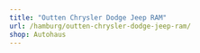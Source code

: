 ```yaml
---
title: "Outten Chrysler Dodge Jeep RAM"
url: /hamburg/outten-chrysler-dodge-jeep-ram/
shop: Autohaus
---
```

